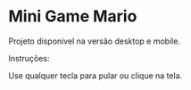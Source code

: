 # Mini Game Mario

Projeto disponivel na versão desktop e mobile.

Instruções:

Use qualquer tecla para pular ou clique na tela.